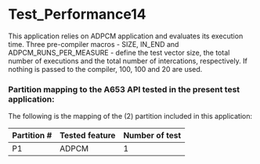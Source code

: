 # Test_Performance14

This application relies on ADPCM application and evaluates its execution time. Three pre-compiler macros - SIZE, IN_END and ADPCM_RUNS_PER_MEASURE - define the test vector size, the total number of executions and the total number of intercations, respectively. If nothing is passed to the compiler, 100, 100 and 20 are used. 

### Partition mapping to the A653 API tested in the present test application:

The following is the mapping of the (2) partition included in this application:

| Partition # | Tested feature    | Number of test |
| ----------- | ----------------  | -------------- |
|    P1       | ADPCM 			  |  	 1		   |


